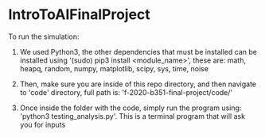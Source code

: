 # IntroToAIFinalProject

To run the simulation:
1. We used Python3, the other dependencies that must be installed can be installed using '(sudo) pip3 install <module_name>', these are:
    math,
    heapq,
    random,
    numpy,
    matplotlib,
    scipy,
    sys,
    time,
    noise
    
2. Then, make sure you are inside of this repo directory, and then navigate to 'code' directory, full path is:
    'f-2020-b351-final-project/code/'

3.  Once inside the folder with the code, simply run the program using: 'python3 testing_analysis.py'. 
    This is a terminal program that will ask you for inputs
